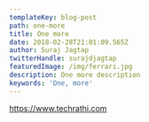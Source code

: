 ```yaml
---
templateKey: blog-post
path: one-more
title: One more
date: 2018-02-28T21:01:09.565Z
author: Suraj Jagtap
twitterHandle: surajdjagtap
featuredImage: /img/ferrari.jpg
description: One more description
keywords: 'One, more'
---
```

https://www.techrathi.com
